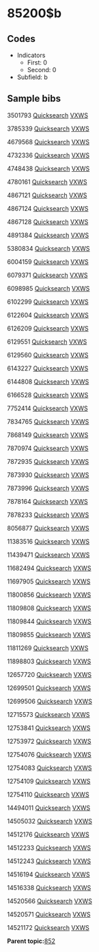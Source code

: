 # 85200$b

## Codes

-   Indicators
    -   First: 0
    -   Second: 0
-   Subfield: b

## Sample bibs

3501793 [Quicksearch](https://search.library.yale.edu/catalog/3501793) [VXWS](http://prodorbis.library.yale.edu:7014/vxws/GetHoldingsService?bibId=3501793)

3785339 [Quicksearch](https://search.library.yale.edu/catalog/3785339) [VXWS](http://prodorbis.library.yale.edu:7014/vxws/GetHoldingsService?bibId=3785339)

4679568 [Quicksearch](https://search.library.yale.edu/catalog/4679568) [VXWS](http://prodorbis.library.yale.edu:7014/vxws/GetHoldingsService?bibId=4679568)

4732336 [Quicksearch](https://search.library.yale.edu/catalog/4732336) [VXWS](http://prodorbis.library.yale.edu:7014/vxws/GetHoldingsService?bibId=4732336)

4748438 [Quicksearch](https://search.library.yale.edu/catalog/4748438) [VXWS](http://prodorbis.library.yale.edu:7014/vxws/GetHoldingsService?bibId=4748438)

4780161 [Quicksearch](https://search.library.yale.edu/catalog/4780161) [VXWS](http://prodorbis.library.yale.edu:7014/vxws/GetHoldingsService?bibId=4780161)

4867121 [Quicksearch](https://search.library.yale.edu/catalog/4867121) [VXWS](http://prodorbis.library.yale.edu:7014/vxws/GetHoldingsService?bibId=4867121)

4867124 [Quicksearch](https://search.library.yale.edu/catalog/4867124) [VXWS](http://prodorbis.library.yale.edu:7014/vxws/GetHoldingsService?bibId=4867124)

4867128 [Quicksearch](https://search.library.yale.edu/catalog/4867128) [VXWS](http://prodorbis.library.yale.edu:7014/vxws/GetHoldingsService?bibId=4867128)

4891384 [Quicksearch](https://search.library.yale.edu/catalog/4891384) [VXWS](http://prodorbis.library.yale.edu:7014/vxws/GetHoldingsService?bibId=4891384)

5380834 [Quicksearch](https://search.library.yale.edu/catalog/5380834) [VXWS](http://prodorbis.library.yale.edu:7014/vxws/GetHoldingsService?bibId=5380834)

6004159 [Quicksearch](https://search.library.yale.edu/catalog/6004159) [VXWS](http://prodorbis.library.yale.edu:7014/vxws/GetHoldingsService?bibId=6004159)

6079371 [Quicksearch](https://search.library.yale.edu/catalog/6079371) [VXWS](http://prodorbis.library.yale.edu:7014/vxws/GetHoldingsService?bibId=6079371)

6098985 [Quicksearch](https://search.library.yale.edu/catalog/6098985) [VXWS](http://prodorbis.library.yale.edu:7014/vxws/GetHoldingsService?bibId=6098985)

6102299 [Quicksearch](https://search.library.yale.edu/catalog/6102299) [VXWS](http://prodorbis.library.yale.edu:7014/vxws/GetHoldingsService?bibId=6102299)

6122604 [Quicksearch](https://search.library.yale.edu/catalog/6122604) [VXWS](http://prodorbis.library.yale.edu:7014/vxws/GetHoldingsService?bibId=6122604)

6126209 [Quicksearch](https://search.library.yale.edu/catalog/6126209) [VXWS](http://prodorbis.library.yale.edu:7014/vxws/GetHoldingsService?bibId=6126209)

6129551 [Quicksearch](https://search.library.yale.edu/catalog/6129551) [VXWS](http://prodorbis.library.yale.edu:7014/vxws/GetHoldingsService?bibId=6129551)

6129560 [Quicksearch](https://search.library.yale.edu/catalog/6129560) [VXWS](http://prodorbis.library.yale.edu:7014/vxws/GetHoldingsService?bibId=6129560)

6143227 [Quicksearch](https://search.library.yale.edu/catalog/6143227) [VXWS](http://prodorbis.library.yale.edu:7014/vxws/GetHoldingsService?bibId=6143227)

6144808 [Quicksearch](https://search.library.yale.edu/catalog/6144808) [VXWS](http://prodorbis.library.yale.edu:7014/vxws/GetHoldingsService?bibId=6144808)

6166528 [Quicksearch](https://search.library.yale.edu/catalog/6166528) [VXWS](http://prodorbis.library.yale.edu:7014/vxws/GetHoldingsService?bibId=6166528)

7752414 [Quicksearch](https://search.library.yale.edu/catalog/7752414) [VXWS](http://prodorbis.library.yale.edu:7014/vxws/GetHoldingsService?bibId=7752414)

7834765 [Quicksearch](https://search.library.yale.edu/catalog/7834765) [VXWS](http://prodorbis.library.yale.edu:7014/vxws/GetHoldingsService?bibId=7834765)

7868149 [Quicksearch](https://search.library.yale.edu/catalog/7868149) [VXWS](http://prodorbis.library.yale.edu:7014/vxws/GetHoldingsService?bibId=7868149)

7870974 [Quicksearch](https://search.library.yale.edu/catalog/7870974) [VXWS](http://prodorbis.library.yale.edu:7014/vxws/GetHoldingsService?bibId=7870974)

7872935 [Quicksearch](https://search.library.yale.edu/catalog/7872935) [VXWS](http://prodorbis.library.yale.edu:7014/vxws/GetHoldingsService?bibId=7872935)

7873930 [Quicksearch](https://search.library.yale.edu/catalog/7873930) [VXWS](http://prodorbis.library.yale.edu:7014/vxws/GetHoldingsService?bibId=7873930)

7873996 [Quicksearch](https://search.library.yale.edu/catalog/7873996) [VXWS](http://prodorbis.library.yale.edu:7014/vxws/GetHoldingsService?bibId=7873996)

7878164 [Quicksearch](https://search.library.yale.edu/catalog/7878164) [VXWS](http://prodorbis.library.yale.edu:7014/vxws/GetHoldingsService?bibId=7878164)

7878233 [Quicksearch](https://search.library.yale.edu/catalog/7878233) [VXWS](http://prodorbis.library.yale.edu:7014/vxws/GetHoldingsService?bibId=7878233)

8056877 [Quicksearch](https://search.library.yale.edu/catalog/8056877) [VXWS](http://prodorbis.library.yale.edu:7014/vxws/GetHoldingsService?bibId=8056877)

11383516 [Quicksearch](https://search.library.yale.edu/catalog/11383516) [VXWS](http://prodorbis.library.yale.edu:7014/vxws/GetHoldingsService?bibId=11383516)

11439471 [Quicksearch](https://search.library.yale.edu/catalog/11439471) [VXWS](http://prodorbis.library.yale.edu:7014/vxws/GetHoldingsService?bibId=11439471)

11682494 [Quicksearch](https://search.library.yale.edu/catalog/11682494) [VXWS](http://prodorbis.library.yale.edu:7014/vxws/GetHoldingsService?bibId=11682494)

11697905 [Quicksearch](https://search.library.yale.edu/catalog/11697905) [VXWS](http://prodorbis.library.yale.edu:7014/vxws/GetHoldingsService?bibId=11697905)

11800856 [Quicksearch](https://search.library.yale.edu/catalog/11800856) [VXWS](http://prodorbis.library.yale.edu:7014/vxws/GetHoldingsService?bibId=11800856)

11809808 [Quicksearch](https://search.library.yale.edu/catalog/11809808) [VXWS](http://prodorbis.library.yale.edu:7014/vxws/GetHoldingsService?bibId=11809808)

11809844 [Quicksearch](https://search.library.yale.edu/catalog/11809844) [VXWS](http://prodorbis.library.yale.edu:7014/vxws/GetHoldingsService?bibId=11809844)

11809855 [Quicksearch](https://search.library.yale.edu/catalog/11809855) [VXWS](http://prodorbis.library.yale.edu:7014/vxws/GetHoldingsService?bibId=11809855)

11811269 [Quicksearch](https://search.library.yale.edu/catalog/11811269) [VXWS](http://prodorbis.library.yale.edu:7014/vxws/GetHoldingsService?bibId=11811269)

11898803 [Quicksearch](https://search.library.yale.edu/catalog/11898803) [VXWS](http://prodorbis.library.yale.edu:7014/vxws/GetHoldingsService?bibId=11898803)

12657720 [Quicksearch](https://search.library.yale.edu/catalog/12657720) [VXWS](http://prodorbis.library.yale.edu:7014/vxws/GetHoldingsService?bibId=12657720)

12699501 [Quicksearch](https://search.library.yale.edu/catalog/12699501) [VXWS](http://prodorbis.library.yale.edu:7014/vxws/GetHoldingsService?bibId=12699501)

12699506 [Quicksearch](https://search.library.yale.edu/catalog/12699506) [VXWS](http://prodorbis.library.yale.edu:7014/vxws/GetHoldingsService?bibId=12699506)

12715573 [Quicksearch](https://search.library.yale.edu/catalog/12715573) [VXWS](http://prodorbis.library.yale.edu:7014/vxws/GetHoldingsService?bibId=12715573)

12753841 [Quicksearch](https://search.library.yale.edu/catalog/12753841) [VXWS](http://prodorbis.library.yale.edu:7014/vxws/GetHoldingsService?bibId=12753841)

12753972 [Quicksearch](https://search.library.yale.edu/catalog/12753972) [VXWS](http://prodorbis.library.yale.edu:7014/vxws/GetHoldingsService?bibId=12753972)

12754076 [Quicksearch](https://search.library.yale.edu/catalog/12754076) [VXWS](http://prodorbis.library.yale.edu:7014/vxws/GetHoldingsService?bibId=12754076)

12754083 [Quicksearch](https://search.library.yale.edu/catalog/12754083) [VXWS](http://prodorbis.library.yale.edu:7014/vxws/GetHoldingsService?bibId=12754083)

12754109 [Quicksearch](https://search.library.yale.edu/catalog/12754109) [VXWS](http://prodorbis.library.yale.edu:7014/vxws/GetHoldingsService?bibId=12754109)

12754110 [Quicksearch](https://search.library.yale.edu/catalog/12754110) [VXWS](http://prodorbis.library.yale.edu:7014/vxws/GetHoldingsService?bibId=12754110)

14494011 [Quicksearch](https://search.library.yale.edu/catalog/14494011) [VXWS](http://prodorbis.library.yale.edu:7014/vxws/GetHoldingsService?bibId=14494011)

14505032 [Quicksearch](https://search.library.yale.edu/catalog/14505032) [VXWS](http://prodorbis.library.yale.edu:7014/vxws/GetHoldingsService?bibId=14505032)

14512176 [Quicksearch](https://search.library.yale.edu/catalog/14512176) [VXWS](http://prodorbis.library.yale.edu:7014/vxws/GetHoldingsService?bibId=14512176)

14512233 [Quicksearch](https://search.library.yale.edu/catalog/14512233) [VXWS](http://prodorbis.library.yale.edu:7014/vxws/GetHoldingsService?bibId=14512233)

14512243 [Quicksearch](https://search.library.yale.edu/catalog/14512243) [VXWS](http://prodorbis.library.yale.edu:7014/vxws/GetHoldingsService?bibId=14512243)

14516194 [Quicksearch](https://search.library.yale.edu/catalog/14516194) [VXWS](http://prodorbis.library.yale.edu:7014/vxws/GetHoldingsService?bibId=14516194)

14516338 [Quicksearch](https://search.library.yale.edu/catalog/14516338) [VXWS](http://prodorbis.library.yale.edu:7014/vxws/GetHoldingsService?bibId=14516338)

14520566 [Quicksearch](https://search.library.yale.edu/catalog/14520566) [VXWS](http://prodorbis.library.yale.edu:7014/vxws/GetHoldingsService?bibId=14520566)

14520571 [Quicksearch](https://search.library.yale.edu/catalog/14520571) [VXWS](http://prodorbis.library.yale.edu:7014/vxws/GetHoldingsService?bibId=14520571)

14521172 [Quicksearch](https://search.library.yale.edu/catalog/14521172) [VXWS](http://prodorbis.library.yale.edu:7014/vxws/GetHoldingsService?bibId=14521172)

**Parent topic:**[852](../../tags/852/852.md)

